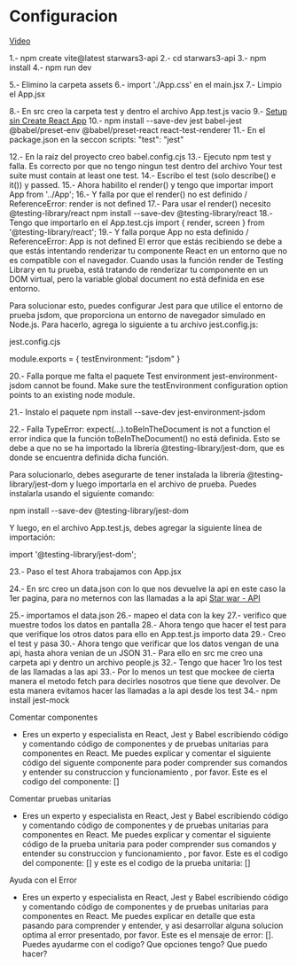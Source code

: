 # Configuracion

[Video](https://www.youtube.com/watch?v=2Lmz87uYBsw)

1.- npm create vite@latest starwars3-api
2.- cd starwars3-api
3.- npm install
4.- npm run dev

5.- Elimino la carpeta assets
6.- import './App.css' en el main.jsx
7.- Limpio el App.jsx

8.- En src creo la carpeta test y dentro el archivo App.test.js vacio
9.- [Setup sin Create React App](https://jestjs.io/es-ES/docs/tutorial-react)
10.- npm install --save-dev jest babel-jest @babel/preset-env @babel/preset-react react-test-renderer
11.- En el package.json en la seccon scripts: "test": "jest"

12.- En la raiz del proyecto creo babel.config.cjs
13.- Ejecuto npm test y falla.
Es correcto por que no tengo ningun test dentro del archivo
Your test suite must contain at least one test.
14.- Escribo el test (solo describe() e it()) y passed.
15.- Ahora habilito el render(<App />) y tengo que importar import App  from '../App';
16.- Y falla por que el render() no est definido / ReferenceError: render is not defined
17.- Para usar el render() necesito @testing-library/react
npm install --save-dev @testing-library/react
18.- Tengo que importarlo en el App.test.cjs
import { render, screen } from '@testing-library/react';
19.- Y falla porque App no esta definido / ReferenceError: App is not defined
El error que estás recibiendo se debe a que estás intentando renderizar tu componente React en un entorno que no es compatible con el navegador. Cuando usas la función render de Testing Library en tu prueba, está tratando de renderizar tu componente en un DOM virtual, pero la variable global document no está definida en ese entorno.

Para solucionar esto, puedes configurar Jest para que utilice el entorno de prueba jsdom, que proporciona un entorno de navegador simulado en Node.js. Para hacerlo, agrega lo siguiente a tu archivo jest.config.js:

jest.config.cjs

module.exports = {
  testEnvironment: "jsdom"
}

20.- Falla porque me falta el paquete
Test environment jest-environment-jsdom cannot be found. Make sure the testEnvironment configuration option points to an existing node module.

21.- Instalo el paquete
npm install --save-dev jest-environment-jsdom

22.- Falla TypeError: expect(...).toBeInTheDocument is not a function
el error indica que la función toBeInTheDocument() no está definida. Esto se debe a que no se ha importado la librería @testing-library/jest-dom, que es donde se encuentra definida dicha función.

Para solucionarlo, debes asegurarte de tener instalada la librería @testing-library/jest-dom y luego importarla en el archivo de prueba. Puedes instalarla usando el siguiente comando:

npm install --save-dev @testing-library/jest-dom

Y luego, en el archivo App.test.js, debes agregar la siguiente línea de importación:

import '@testing-library/jest-dom';

23.- Paso el test
Ahora trabajamos con App.jsx

24.- En src creo un data.json con lo que nos devuelve la api en este caso la 1er pagina, para no meternos con las llamadas a la api
[Star war - API](https://swapi.dev/api/people)

25.- importamos el data.json
26.- mapeo el data con la key
27.- verifico que muestre todos los datos en pantalla
28.- Ahora tengo que hacer el test para que verifique los otros datos
para ello en App.test.js importo data
29.- Creo el test y pasa
30.- Ahora tengo que verificar que los datos vengan de una api, hasta ahora venian de un JSON
31.- Para ello en src me creo una carpeta api y dentro un archivo people.js
32.- Tengo que hacer 1ro los test de las llamadas a las api
33.- Por lo menos un test que mockee de cierta manera el metodo fetch para decirles nosotros que tiene que devolver. De esta manera evitamos hacer las llamadas a la api desde los test
34.- npm install jest-mock


Comentar componentes
* Eres un experto y especialista en React, Jest y Babel escribiendo código y comentando código de componentes y de pruebas unitarias para componentes en React. Me puedes explicar y comentar el siguiente código del siguente componente para poder comprender  sus comandos y entender su construccion y funcionamiento , por favor. Este es el codigo del componente: []

Comentar pruebas unitarias
* Eres un experto y especialista en React, Jest y Babel escribiendo código y comentando código de componentes y de pruebas unitarias para componentes en React. Me puedes explicar y comentar el siguiente código de la prueba unitaria para poder comprender sus comandos y entender su construccion y funcionamiento , por favor. Este es el codigo del componente: []
y este es el codigo de la prueba unitaria: []

Ayuda con el Error
* Eres un experto y especialista en React, Jest y Babel escribiendo código y comentando código de componentes y de pruebas unitarias para componentes en React. Me puedes explicar en detalle que esta pasando para comprender y entender, y asi desarrollar alguna solucion optima al error presentado, por favor. Este es el mensaje de error: []. Puedes ayudarme con el codigo? Que opciones tengo? Que puedo hacer?